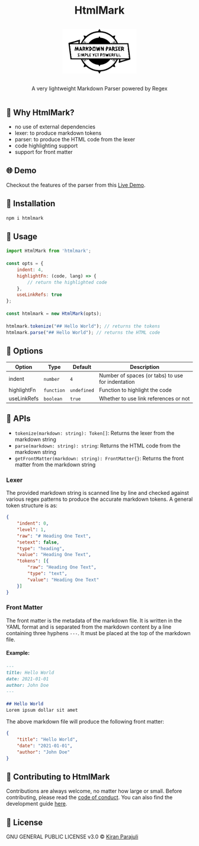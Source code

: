<div style="display: flex; justify-content: center; flex-direction: column; text-align: center">
	<h1>HtmlMark</h1>
	<p><img src="https://github.com/kiranparajuli589/htmlmark/blob/main/demo/src/assets/logo.png?raw=true" style="height: auto; width: 200px;" alt="HtmlMark Logo"></p>
	<p>A very lightweight Markdown Parser powered by Regex</p>
</div>


## 🔑 Why HtmlMark?
- no use of external dependencies
- lexer: to produce markdown tokens
- parser: to produce the HTML code from the lexer
- code highlighting support
- support for front matter

## 🌐 Demo

Checkout the features of the parser from this [Live Demo](https://kiranparajuli589.github.io/htmlmark/ 'Live Demo').

## 🎠 Installation

```bash
npm i htmlmark
```

## 💠 Usage

```js
import HtmlMark from 'htmlmark';

const opts = {
	indent: 4,
	highlightFn: (code, lang) => {
		// return the highlighted code
	},
	useLinkRefs: true
};

const htmlmark = new HtmlMark(opts);

htmlmark.tokenize("## Hello World"); // returns the tokens
htmlmark.parse("## Hello World"); // returns the HTML code
```

## 🎡 Options

| Option      | Type       | Default     | Description                                       |
|-------------|------------|-------------|---------------------------------------------------|
| indent      | `number`   | `4`         | Number of spaces (or tabs) to use for indentation |
| highlightFn | `function` | `undefined` | Function to highlight the code                    |
| useLinkRefs | `boolean`  | `true`      | Whether to use link references or not             |


## 🎢 APIs
- `tokenize(markdown: string): Token[]`:
  Returns the lexer from the markdown string
- `parse(markdown: string): string`:
  Returns the HTML code from the markdown string
- `getFrontMatter(markdown: string): FrontMatter{}`:
  Returns the front matter from the markdown string

### Lexer
The provided markdown string is scanned line by line and checked against various regex patterns to produce the accurate markdown tokens. A general token structure is as:

```json
{
	"indent": 0,
	"level": 1,
	"raw": "# Heading One Text",
	"setext": false,
	"type": "heading",
	"value": "Heading One Text",
	"tokens": [{
		"raw": "Heading One Text",
		"type": "text",
		"value": "Heading One Text"
	}]
}
```

### Front Matter
The front matter is the metadata of the markdown file. It is written in the YAML format and is separated from the markdown content by a line containing three hyphens `---`. It must be placed at the top of the markdown file.

#### Example:

```md
---
title: Hello World
date: 2021-01-01
author: John Doe
---

## Hello World
Lorem ipsum dollar sit amet
```

The above markdown file will produce the following front matter:

```json
{
	"title": "Hello World",
	"date": "2021-01-01",
	"author": "John Doe"
}
```

## 💁 Contributing to HtmlMark
Contributions are always welcome, no matter how large or small. Before contributing, please read the [code of conduct](https://github.com/kiranparajuli589/htmlmark/blob/main/CODE_OF_CONDUCT.md 'code of conduct'). You can also find the development guide [here](https://github.com/kiranparajuli589/htmlmark/blob/main/CONTRIBUTING.md 'here').

## 📝 License
GNU GENERAL PUBLIC LICENSE v3.0 © [Kiran Parajuli](https://kiranparajuli.com.np 'Kiran Parajuli')
